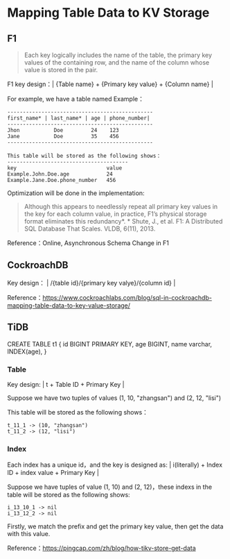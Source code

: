 # Mapping Table Data to KV Storage

## F1

>Each key logically includes the name of the table, the primary key values of the containing row, and the name of the column whose value is stored in the pair.

F1 key design：| {Table name} + {Primary key value} + {Column name} |

For example, we have a table named Example：
```
-----------------------------------------------
first_name* | last_name* | age | phone_number|
-----------------------------------------------
Jhon           Doe         24    123
Jane           Doe         35    456
-----------------------------------------------

This table will be stored as the following shows：
---------------------------------------
key                             value
Example.John.Doe.age            24
Example.Jane.Doe.phone_number   456
```

Optimization will be done in the implementation:
>Although this appears to needlessly repeat all primary key values in the key for each column value, in practice, F1’s physical storage format eliminates this redundancy*.  * Shute, J., et al. F1: A Distributed SQL Database That Scales. VLDB, 6(11), 2013.

Reference：Online, Asynchronous Schema Change in F1

## CockroachDB

Key design： | /{table id}/{primary key valye}/{column id} |

Reference：https://www.cockroachlabs.com/blog/sql-in-cockroachdb-mapping-table-data-to-key-value-storage/


## TiDB

CREATE TABLE t1 {
    id BIGINT PRIMARY KEY,
    age BIGINT,
    name varchar,
    INDEX(age),
}

### Table

Key design: | t + Table ID + Primary Key |

Suppose we have two tuples of values (1, 10, "zhangsan") and (2, 12, "lisi")

This table will be stored as the following shows：
```
t_11_1 -> (10, "zhangsan")
t_11_2 -> (12, "lisi")
```

### Index

Each index has a unique id，and the key is designed as: |  i(literally) + Index ID + index value + Primary Key |

Suppose we have tuples of value (1, 10) and (2, 12)，these indexs in the table will be stored as the following shows:

```
i_13_10_1 -> nil
i_13_12_2 -> nil
```

Firstly, we match the prefix and get the primary key value, then get the data with this value.

Reference：https://pingcap.com/zh/blog/how-tikv-store-get-data
